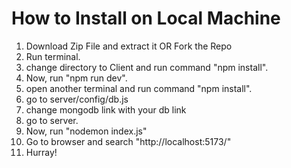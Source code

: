 # How to Install on Local Machine

1. Download Zip File and extract it OR Fork the Repo
2. Run terminal.
3. change directory to Client and run command "npm install".
4. Now, run "npm run dev".
5. open another terminal and run command "npm install".
6. go to server/config/db.js
7. change mongodb link with your db link
8. go to server.
9. Now, run "nodemon index.js"
10. Go to browser and search "http://localhost:5173/"
11. Hurray!
